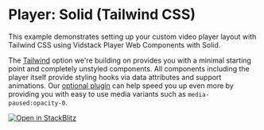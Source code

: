 # Player: Solid (Tailwind CSS)

This example demonstrates setting up your custom video player layout with Tailwind CSS using Vidstack Player
Web Components with Solid.

The [Tailwind][tailwind] option we're building on provides you with a minimal starting point and
completely unstyled components. All components including the player itself provide styling hooks
via data attributes and support animations. Our [optional plugin][tailwind-plugin] can help speed
you up even more by providing you with easy to use media variants such as `media-paused:opacity-0`.

[![Open in StackBlitz](https://developer.stackblitz.com/img/open_in_stackblitz.svg)][stackblitz-demo]

[tailwind]: https://tailwindcss.com
[tailwind-plugin]: https://vidstack.io/docs/wc/player/styling/tailwind
[stackblitz-demo]: https://stackblitz.com/fork/github/vidstack/examples/tree/player/solid/tailwind-css?title=Vidstack%20Player%20-%20Solid%20%28Tailwind%20CSS%29&file=src/main.ts&showSidebar=1
